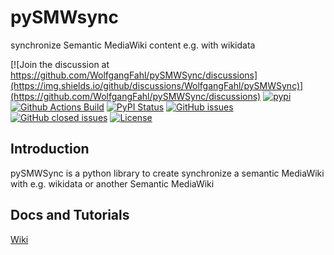 # pySMWsync
synchronize Semantic MediaWiki content e.g. with wikidata

[![Join the discussion at https://github.com/WolfgangFahl/pySMWSync/discussions](https://img.shields.io/github/discussions/WolfgangFahl/pySMWSync)](https://github.com/WolfgangFahl/pySMWSync/discussions)
[![pypi](https://img.shields.io/pypi/pyversions/pySMWSync)](https://pypi.org/project/pySMWSync/)
[![Github Actions Build](https://github.com/WolfgangFahl/pySMWSync/workflows/Build/badge.svg?branch=main)](https://github.com/WolfgangFahl/pySMWSync/actions?query=workflow%3ABuild+branch%3Amain)
[![PyPI Status](https://img.shields.io/pypi/v/pySMWSync.svg)](https://pypi.python.org/pypi/pySMWSync/)
[![GitHub issues](https://img.shields.io/github/issues/WolfgangFahl/pySMWSync.svg)](https://github.com/WolfgangFahl/pySMWSync/issues)
[![GitHub closed issues](https://img.shields.io/github/issues-closed/WolfgangFahl/pySMWSync.svg)](https://github.com/WolfgangFahl/pySMWSync/issues/?q=is%3Aissue+is%3Aclosed)
[![License](https://img.shields.io/github/license/WolfgangFahl/pySMWSync.svg)](https://www.apache.org/licenses/LICENSE-2.0)

## Introduction
pySMWSync is a python library to create synchronize a semantic MediaWiki with e.g. wikidata or another Semantic MediaWiki

## Docs and Tutorials
[Wiki](https://wiki.bitplan.com/index.php/pySMWSync)
